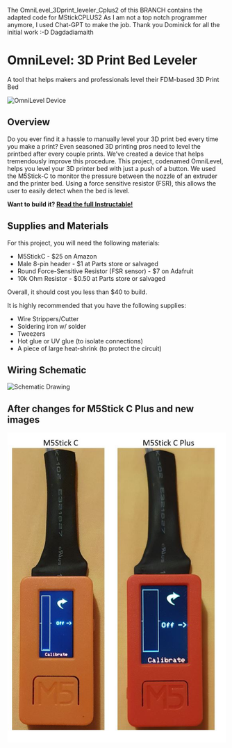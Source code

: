 The OmniLevel_3Dprint_leveler_Cplus2 of this BRANCH contains the adapted code for MStickCPLUS2
As I am not a top notch programmer anymore, I used Chat-GPT to make the job.
Thank you Dominick for all the initial work :-D
Dagdadiamaith


# OmniLevel: 3D Print Bed Leveler
A tool that helps makers and professionals level their FDM-based 3D Print Bed

![OmniLevel Device](https://raw.githubusercontent.com/dominicklee/3D-Print-Bed-Leveler/main/OmniLevel.jpg)

## Overview ##
Do you ever find it a hassle to manually level your 3D print bed every time you make a print? Even seasoned 3D printing pros need to level the printbed after every couple prints. We’ve created a device that helps tremendously improve this procedure. This project, codenamed OmniLevel, helps you level your 3D printer bed with just a push of a button. We used the M5Stick-C to monitor the pressure between the nozzle of an extruder and the printer bed. Using a force sensitive resistor (FSR), this allows the user to easily detect when the bed is level.

**Want to build it? [Read the full Instructable!](https://www.instructables.com/3D-Print-Bed-Leveling-Tool-Using-M5StickC/)**

## Supplies and Materials ##
For this project, you will need the following materials:

- M5StickC - $25 on Amazon
- Male 8-pin header - $1 at Parts store or salvaged
- Round Force-Sensitive Resistor (FSR sensor) - $7 on Adafruit
- 10k Ohm Resistor - $0.50 at Parts store or salvaged

Overall, it should cost you less than $40 to build.

It is highly recommended that you have the following supplies:

- Wire Strippers/Cutter
- Soldering iron w/ solder
- Tweezers
- Hot glue or UV glue (to isolate connections)
- A piece of large heat-shrink (to protect the circuit)

## Wiring Schematic ##
![Schematic Drawing](https://raw.githubusercontent.com/dominicklee/3D-Print-Bed-Leveler/main/Bed%20Leveling%20Tool%20Schematic.jpg)

## After changes for M5Stick C Plus and new images ##
![After changes for M5 Stick C Plus and new images](https://github.com/JackyBurget/3D-Print-Bed-Leveler/blob/main/M5Stick%20C%20and%20C%20Plus.JPG)
